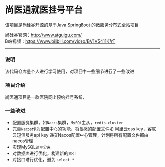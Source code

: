 # 尚医通就医挂号平台

该项目是尚硅谷开源的基于Java SpringBoot 的微服务分布式全站项目

尚硅谷官网：http://www.atguigu.com/ <br>
B站视频：https://www.bilibili.com/video/BV1V5411K7rT

---

### 说明

该代码仓库是个人进行学习使用，对项目中一些细节进行了一些改进

### 项目介绍

尚医通项目是一款医院网上预约挂号系统，

### 一些改进

- 配置服务集群，如`Nacos`集群，`MySQL`主从，`redis-cluster`
- 完善`Nacos`作为配置中心的功能，将敏感的配置文件如 阿里云oss key，容联云短信服务api key 递交Nacos配置中心管理，计划将所有配置文件都由nacos管理
- 实现MySQL`读写分离`
- 对数据库进行优化，构建新的`索引`
- 对接口进行优化，避免 `select *`